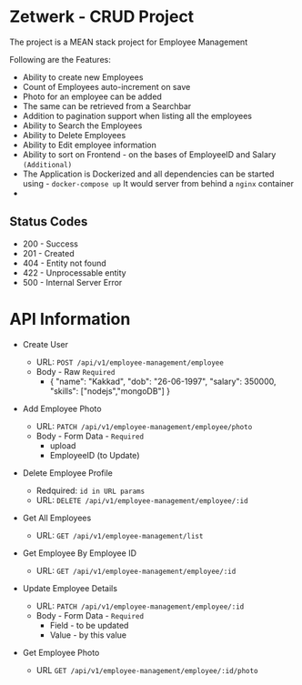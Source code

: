 # Zetwerk - CRUD Project

The project is a MEAN stack project for Employee Management

Following are the Features:

  - Ability to create new Employees
  - Count of Employees auto-increment on save
  - Photo for an employee can be added
  - The same can be retrieved from a Searchbar
  - Addition to pagination support when listing all the employees
  - Ability to Search the Employees
  - Ability to Delete Employees
  - Ability to Edit employee information
  - Ability to sort on Frontend - on the bases of EmployeeID and Salary `(Additional)`
  - The Application is Dockerized and all dependencies can be started using - `docker-compose up` It would server from behind a `nginx` container
  - 
  
## Status Codes
- 200 - Success
- 201 - Created
- 404 - Entity not found
- 422 - Unprocessable entity
- 500 - Internal Server Error
 

# API Information

 - Create User
    - URL: `POST /api/v1/employee-management/employee`
    - Body - Raw `Required`
        - {
    "name": "Kakkad",
    "dob": "26-06-1997",
    "salary": 350000,
    "skills": ["nodejs","mongoDB"]
        }

 - Add Employee Photo
    - URL: `PATCH /api/v1/employee-management/employee/photo`
    - Body - Form Data - `Required`
        - upload
        - EmployeeID (to Update)
        
- Delete Employee Profile
    - Redquired: `id in URL params`
    - URL: `DELETE /api/v1/employee-management/employee/:id`

- Get All Employees
    - URL: `GET /api/v1/employee-management/list`

- Get Employee By Employee ID
    - URL: `GET /api/v1/employee-management/employee/:id`

- Update Employee Details
    - URL: `PATCH /api/v1/employee-management/employee/:id`
    - Body - Form Data - `Required`
        - Field - to be updated
        - Value - by this value

- Get Employee Photo
    - URL `GET /api/v1/employee-management/employee/:id/photo`




